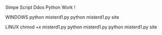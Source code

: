 Simpe Script Ddos Python Work !

WINDOWS 
python misterd1.py
python misterd1.py site

LINUX 
chmod +x misterd1.py
python misterd1.py
python misterd1.py site
